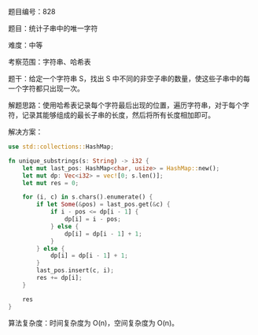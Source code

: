 题目编号：828

题目：统计子串中的唯一字符

难度：中等

考察范围：字符串、哈希表

题干：给定一个字符串 S，找出 S 中不同的非空子串的数量，使这些子串中的每一个字符都只出现一次。

解题思路：使用哈希表记录每个字符最后出现的位置，遍历字符串，对于每个字符，记录其能够组成的最长子串的长度，然后将所有长度相加即可。

解决方案：

```rust
use std::collections::HashMap;

fn unique_substrings(s: String) -> i32 {
    let mut last_pos: HashMap<char, usize> = HashMap::new();
    let mut dp: Vec<i32> = vec![0; s.len()];
    let mut res = 0;

    for (i, c) in s.chars().enumerate() {
        if let Some(&pos) = last_pos.get(&c) {
            if i - pos <= dp[i - 1] {
                dp[i] = i - pos;
            } else {
                dp[i] = dp[i - 1] + 1;
            }
        } else {
            dp[i] = dp[i - 1] + 1;
        }
        last_pos.insert(c, i);
        res += dp[i];
    }

    res
}
```

算法复杂度：时间复杂度为 O(n)，空间复杂度为 O(n)。
